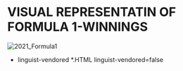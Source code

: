 # VISUAL REPRESENTATIN OF FORMULA 1-WINNINGS



![2021_Formula1](https://user-images.githubusercontent.com/63057331/133889418-15b81b12-7411-45ab-ae41-7ceb8601f1be.png)

* linguist-vendored
*.HTML linguist-vendored=false
